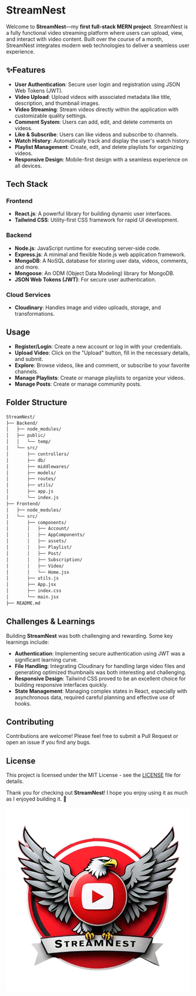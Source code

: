 # StreamNest 

Welcome to **StreamNest**—my **first full-stack MERN project**. StreamNest is a fully functional video streaming platform where users can upload, view, and interact with video content. Built over the course of a month, StreamNest integrates modern web technologies to deliver a seamless user experience.

## ✨Features

- **User Authentication**: Secure user login and registration using JSON Web Tokens (JWT).
- **Video Upload**: Upload videos with associated metadata like title, description, and thumbnail images.
- **Video Streaming**: Stream videos directly within the application with customizable quality settings.
- **Comment System**: Users can add, edit, and delete comments on videos.
- **Like & Subscribe**: Users can like videos and subscribe to channels.
- **Watch History**: Automatically track and display the user's watch history.
- **Playlist Management**: Create, edit, and delete playlists for organizing videos.
- **Responsive Design**: Mobile-first design with a seamless experience on all devices.

## Tech Stack

### Frontend
- **React.js**: A powerful library for building dynamic user interfaces.
- **Tailwind CSS**: Utility-first CSS framework for rapid UI development.

### Backend
- **Node.js**: JavaScript runtime for executing server-side code.
- **Express.js**: A minimal and flexible Node.js web application framework.
- **MongoDB**: A NoSQL database for storing user data, videos, comments, and more.
- **Mongoose**: An ODM (Object Data Modeling) library for MongoDB.
- **JSON Web Tokens (JWT)**: For secure user authentication.

### Cloud Services
- **Cloudinary**: Handles image and video uploads, storage, and transformations.

## Usage

- **Register/Login**: Create a new account or log in with your credentials.
- **Upload Video**: Click on the "Upload" button, fill in the necessary details, and submit.
- **Explore**: Browse videos, like and comment, or subscribe to your favorite channels.
- **Manage Playlists**: Create or manage playlists to organize your videos.
- **Manage Posts**: Create or manage community posts.

## Folder Structure

```bash
StreamNest/
├── Backend/
│   ├── node_modules/
│   ├── public/
│   │   └── temp/
│   └── src/
│       ├── controllers/
│       ├── db/
│       ├── middlewares/
│       ├── models/
│       ├── routes/
│       ├── utils/
│       ├── app.js
│       └── index.js
├── Frontend/
│   ├── node_modules/
│   └── src/
│       ├── components/
│       │   ├── Account/
│       │   ├── AppComponents/
│       │   ├── assets/
│       │   ├── Playlist/
│       │   ├── Post/
│       │   ├── Subscription/
│       │   ├── Video/
│       │   └── Home.jsx
│       ├── utils.js
│       ├── App.jsx
│       ├── index.css
│       └── main.jsx
├── README.md
```

## Challenges & Learnings

Building **StreamNest** was both challenging and rewarding. Some key learnings include:

- **Authentication**: Implementing secure authentication using JWT was a significant learning curve.
- **File Handling**: Integrating Cloudinary for handling large video files and generating optimized thumbnails was both interesting and challenging.
- **Responsive Design**: Tailwind CSS proved to be an excellent choice for building responsive interfaces quickly.
- **State Management**: Managing complex states in React, especially with asynchronous data, required careful planning and effective use of hooks.

## Contributing

Contributions are welcome! Please feel free to submit a Pull Request or open an issue if you find any bugs.

## License

This project is licensed under the MIT License - see the [LICENSE](./LICENSE) file for details.

Thank you for checking out **StreamNest**! I hope you enjoy using it as much as I enjoyed building it. 🎉

 <img src="./Frontend//src/components/assets/SNlogo.png" alt="Your Image Description" >